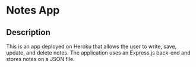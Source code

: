 # Notes App

## Description
This is an app deployed on Heroku that allows the user to write, save, update, and delete notes. The application uses an Express.js back-end and stores notes on a JSON file.

